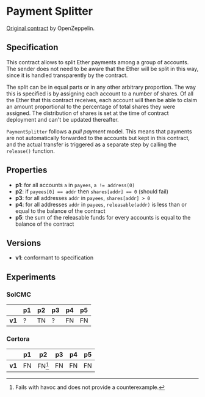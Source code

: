 # Payment Splitter

[Original contract](https://github.com/OpenZeppelin/openzeppelin-contracts/blob/master/contracts/finance/PaymentSplitter.sol) by OpenZeppelin.

## Specification

This contract allows to split Ether payments among a group of accounts. The
sender does not need to be aware that the Ether will be split in this way,
since it is handled transparently by the contract.
 
The split can be in equal parts or in any other arbitrary proportion. The way
this is specified is by assigning each account to a number of shares. Of all
the Ether that this contract receives, each account will then be able to
claim an amount proportional to the percentage of total shares they were
assigned. The distribution of shares is set at the time of contract
deployment and can't be updated thereafter.

`PaymentSplitter` follows a _pull payment_ model. This means that payments
are not automatically forwarded to the accounts but kept in this contract,
and the actual transfer is triggered as a separate step by calling the
`release()` function. 

## Properties

- **p1**: for all accounts `a` in `payees`, `a != address(0)`
- **p2**: if `payees[0] == addr` then `shares[addr] == 0` (should fail)
- **p3**: for all addresses `addr` in `payees`, `shares[addr] > 0`
- **p4**: for all addresses `addr` in `payees`, `releasable(addr)` is less than or
  equal to the balance of the contract
- **p5**: the sum of the releasable funds for every accounts is equal to the
  balance of the contract

## Versions

- **v1**: conformant to specification

## Experiments

### SolCMC

|        | p1  | p2  | p3  | p4  | p5  |
| ------ | --- | --- | --- | --- | --- |
| **v1** | ?   | TN  | ?   | FN  | FN  |

### Certora

|        | p1  | p2    | p3  | p4  | p5  |
| ------ | --- | ---   | --- | --- | --- |
| **v1** | FN  | FN[^1]| FN  | FN  | FN  |

[^1]: Fails with havoc and does not provide a counterexample.
